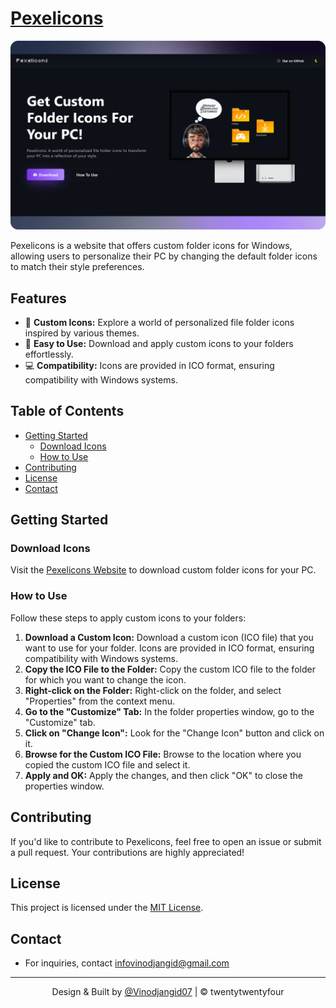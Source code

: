 # <a href="https://vinodjangid07.github.io/Pexelicons" target="_blank">Pexelicons</a>

![Pexelicons Logo](assets/images/Websitescreenshot.png)

Pexelicons is a website that offers custom folder icons for Windows, allowing users to personalize their PC by changing the default folder icons to match their style preferences.

## Features

- 🎨 **Custom Icons:** Explore a world of personalized file folder icons inspired by various themes.
- 🚀 **Easy to Use:** Download and apply custom icons to your folders effortlessly.
- 💻 **Compatibility:** Icons are provided in ICO format, ensuring compatibility with Windows systems.

## Table of Contents

- [Getting Started](#getting-started)
  - [Download Icons](#download-icons)
  - [How to Use](#how-to-use)
- [Contributing](#contributing)
- [License](#license)
- [Contact](#contact)

## Getting Started

### Download Icons

Visit the [Pexelicons Website](https://vinodjangid07.github.io/Pexelicons) to download custom folder icons for your PC.

### How to Use

Follow these steps to apply custom icons to your folders:

1. **Download a Custom Icon:** Download a custom icon (ICO file) that you want to use for your folder. Icons are provided in ICO format, ensuring compatibility with Windows systems.
2. **Copy the ICO File to the Folder:** Copy the custom ICO file to the folder for which you want to change the icon.
3. **Right-click on the Folder:** Right-click on the folder, and select "Properties" from the context menu.
4. **Go to the "Customize" Tab:** In the folder properties window, go to the "Customize" tab.
5. **Click on "Change Icon":** Look for the "Change Icon" button and click on it.
6. **Browse for the Custom ICO File:** Browse to the location where you copied the custom ICO file and select it.
7. **Apply and OK:** Apply the changes, and then click "OK" to close the properties window.

## Contributing

If you'd like to contribute to Pexelicons, feel free to open an issue or submit a pull request. Your contributions are highly appreciated!

## License

This project is licensed under the [MIT License](LICENSE).

## Contact

- For inquiries, contact infovinodjangid@gmail.com

---

<p align="center">Design & Built by <a href="https://github.com/vinodjangid07">@Vinodjangid07</a> | &copy; twentytwentyfour</p>
